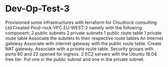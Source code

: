 # Dev-Op-Test-3
Provisioned some infrastructures with terraform for Cloudrock consulting Ltd
Created Prod-rock-VPC EU-WEST-2 namely with the following component;
2 public subnets 
2 private subnets 
1 public route table 
1 private route table 
Associate the subnets to their respective route tables
An Internet gateway 
Associate with internet gateway with the public route table.
Create NAT gateway.
Associate with a private route table.
Security groups with ports 80 and 22 opened for ingress.
 2 EC2 servers with the Ubuntu 18.04 free tier.
Put one in the public subnet and one in the private subnet.

